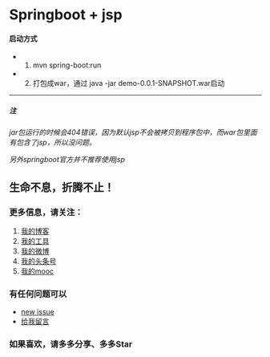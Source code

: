 # Springboot + jsp
#### 启动方式

- 1. mvn spring-boot:run
- 2. 打包成war，通过 java -jar demo-0.0.1-SNAPSHOT.war启动
    
---
##### 注
*jar包运行的时候会404错误，因为默认jsp不会被拷贝到程序包中，而war包里面有包含了jsp，所以没问题。*

*另外springboot官方并不推荐使用jsp*

## 生命不息，折腾不止！
### 更多信息，请关注：
1. [我的博客](http://www.zhyd.me)
2. [我的工具](http://tool.zhyd.me)
3. [我的微博](http://weibo.com/211230415)
4. [我的头条号](http://www.toutiao.com/c/user/3286958681/)
5. [我的mooc](http://www.imooc.com/u/1175248/articles)

### 有任何问题可以
- [new issue](https://github.com/shuxianfeng/springboot/issues)
- [给我留言](http://www.zhyd.me/guestbook)

### 如果喜欢，请多多分享、多多Star
